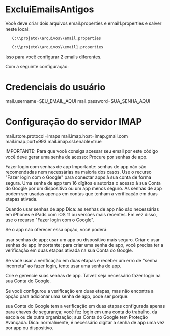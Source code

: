 # ExcluiEmailsAntigos

Você deve criar dois arquivos email.properties e email1.properties e salver neste local:

       C:\\projeto\\arquivos\\email.properties
      
       C:\\projeto\\arquivos\\email1.properties
Isso para você configurar 2 emails diferentes.       
       
Com a seguinte configuração:
      

# Credenciais do usuário
mail.username=SEU_EMAIL_AQUI
mail.password=SUA_SENHA_AQUI

# Configuração do servidor IMAP
mail.store.protocol=imaps
mail.imap.host=imap.gmail.com
mail.imap.port=993
mail.imap.ssl.enable=true


IMPORTANTE:
Para que você consiga acessar seu email por este código você deve gerar uma senha de acesso:
Procure por senhas de app.

Fazer login com senhas de app
Importante: senhas de app não são recomendadas nem necessárias na maioria dos casos. Use o recurso "Fazer login com o Google" para conectar apps à sua conta de forma segura.
Uma senha de app tem 16 dígitos e autoriza o acesso à sua Conta do Google por um dispositivo ou um app menos seguro. As senhas de app podem ser usadas apenas em contas que tenham a verificação em duas etapas ativada.

Quando usar senhas de app
Dica: as senhas de app não são necessárias em iPhones e iPads com iOS 11 ou versões mais recentes. Em vez disso, use o recurso "Fazer login com o Google".

Se o app não oferecer essa opção, você poderá:

usar senhas de app;
usar um app ou dispositivo mais seguro.
Criar e usar senhas de app
Importante: para criar uma senha de app, você precisa ter a verificação em duas etapas ativada na sua Conta do Google.

Se você usar a verificação em duas etapas e receber um erro de "senha incorreta" ao fazer login, tente usar uma senha de app.

Crie e gerencie suas senhas de app. Talvez seja necessário fazer login na sua Conta do Google.

Se você configurou a verificação em duas etapas, mas não encontra a opção para adicionar uma senha de app, pode ser porque:

sua Conta do Google tem a verificação em duas etapas configurada apenas para chaves de segurança;
você fez login em uma conta do trabalho, da escola ou de outra organização;
sua Conta do Google tem Proteção Avançada.
Dica: normalmente, é necessário digitar a senha de app uma vez por app ou dispositivo.



